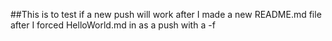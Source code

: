
##This is to test if a new push will work after I made a new README.md file after I forced HelloWorld.md in as a push with a -f